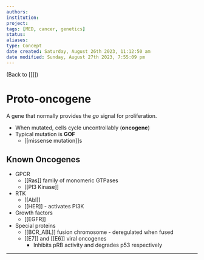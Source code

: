 ```yaml
---
authors: 
institution: 
project: 
tags: [MED, cancer, genetics]
status: 
aliases: 
type: Concept
date created: Saturday, August 26th 2023, 11:12:50 am
date modified: Sunday, August 27th 2023, 7:55:09 pm
---
```


(Back to [[]])

# Proto-oncogene

A gene that normally provides the _go_ signal for proliferation.
- When mutated, cells cycle uncontrollably (**oncogene**)
- Typical mutation is **GOF**
	- [[missense mutation]]s
## Known Oncogenes
- GPCR
	- [[Ras]] family of monomeric GTPases
	- [[PI3 Kinase]]
- RTK
	- [[Abl]]
	- [[HER]] - activates PI3K
- Growth factors
	- [[EGFR]]
- Special proteins
	- [[BCR_ABL]] fusion chromosome - deregulated when fused
	- [[E7]] and [[E6]] viral oncogenes
		- Inhibits pRB activity and degrades p53 respectively

---
